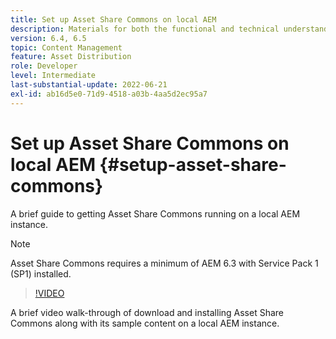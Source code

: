 ```yaml
---
title: Set up Asset Share Commons on local AEM
description: Materials for both the functional and technical understanding Assets Share Commons
version: 6.4, 6.5
topic: Content Management
feature: Asset Distribution
role: Developer
level: Intermediate
last-substantial-update: 2022-06-21
exl-id: ab16d5e0-71d9-4518-a03b-4aa5d2ec95a7
---
```

# Set up Asset Share Commons on local AEM {#setup-asset-share-commons}

A brief guide to getting Asset Share Commons running on a local AEM instance.

>[!NOTE]
>
>Asset Share Commons requires a minimum of AEM 6.3 with Service Pack 1 (SP1) installed.

>[!VIDEO](https://video.tv.adobe.com/v/20499?quality=12&learn=on)

A brief video walk-through of download and installing Asset Share Commons along with its sample content on a local AEM instance.
